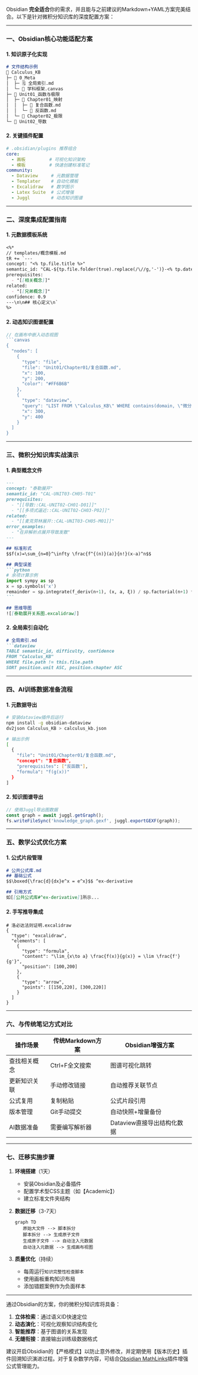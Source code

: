 Obsidian **完全适合**你的需求，并且能与之前建议的Markdown+YAML方案完美结合。以下是针对微积分知识库的深度配置方案：

---

### 一、Obsidian核心功能适配方案

#### 1. 知识原子化实现
```markdown
# 文件结构示例
📁 Calculus_KB
├─ 📁 0_Meta
│  ├─ 🗒️ 全局索引.md
│  └─ 📄 学科框架.canvas
├─ 📁 Unit01_函数与极限
│  ├─ 📁 Chapter01_映射
│  │  ├─ 📄 复合函数.md
│  │  └─ 📄 反函数.md
│  └─ 📁 Chapter02_极限
└─ 📁 Unit02_导数
```

#### 2. 关键插件配置
```yaml
# .obsidian/plugins 推荐组合
core:
  - 画板         # 可视化知识架构
  - 模板         # 快速创建标准笔记
community:
  - Dataview     # 元数据管理
  - Templater    # 自动化模板
  - Excalidraw   # 数学图示
  - Latex Suite  # 公式增强
  - Juggl        # 动态知识图谱
```

---

### 二、深度集成配置指南

#### 1. 元数据模板系统
```markdown
<%*
// templates/概念模板.md
tR += `---
concept: "<% tp.file.title %>"
semantic_id: "CAL-${tp.file.folder(true).replace(/\//g,'-')}-<% tp.date.now('YYYYMMDDHHmmss') %>"
prerequisites: 
  - "[[相关概念]]"
related:
  - "[[兄弟概念]]"
confidence: 0.9
---\n\n## 核心定义\n`
%>
```

#### 2. 动态知识图谱配置
```javascript
// 在画布中嵌入动态视图
```canvas
{
  "nodes": [
    {
      "type": "file",
      "file": "Unit01/Chapter01/复合函数.md",
      "x": 100,
      "y": 200,
      "color": "#FF6B6B"
    },
    {
      "type": "dataview",
      "query": "LIST FROM \"Calculus_KB\" WHERE contains(domain, \"微分学\")",
      "x": 300,
      "y": 400
    }
  ]
}
```

---

### 三、微积分知识库实战演示

#### 1. 典型概念文件
````markdown
---
concept: "泰勒展开"
semantic_id: "CAL-UNIT03-CH05-T01"
prerequisites: 
  - "[[导数::CAL-UNIT02-CH01-D01]]"
  - "[[多项式逼近::CAL-UNIT02-CH03-P02]]"
related:
  - "[[麦克劳林展开::CAL-UNIT03-CH05-M01]]"
error_examples:
  - "在非解析点展开导致发散"
---

## 标准形式
$$f(x)=\sum_{n=0}^\infty \frac{f^{(n)}(a)}{n!}(x-a)^n$$

## 典型误差
```python
# 余项计算示例
import sympy as sp
x = sp.symbols('x')
remainder = sp.integrate(f_deriv(n+1), (x, a, ξ)) / sp.factorial(n+1) * (x-a)**(n+1)
```

## 思维导图
![[泰勒展开关系图.excalidraw]]
````

#### 2. 全局索引自动化
```markdown
# 全局索引.md
```dataview
TABLE semantic_id, difficulty, confidence
FROM "Calculus_KB"
WHERE file.path != this.file.path
SORT position.unit ASC, position.chapter ASC
```

---

### 四、AI训练数据准备流程

#### 1. 元数据导出
```bash
# 安装dataview插件后运行
npm install -g obsidian-dataview
dv2json Calculus_KB > calculus_kb.json

# 输出示例
[
  {
    "file": "Unit01/Chapter01/复合函数.md",
    "concept": "复合函数",
    "prerequisites": ["反函数"],
    "formula": "f(g(x))"
  }
]
```

#### 2. 知识图谱导出
```javascript
// 使用Juggl导出图数据
const graph = await juggl.getGraph();
fs.writeFileSync('knowledge_graph.gexf', juggl.exportGEXF(graph));
```

---

### 五、数学公式优化方案

#### 1. 公式片段管理
```markdown
# 公共公式库.md
## 基础公式
$$\boxed{\frac{d}{dx}e^x = e^x}$$ ^ex-derivative

## 引用方式
如[[公共公式库#^ex-derivative]]所示...
```

#### 2. 手写推导集成
```excalidraw
# 洛必达法则证明.excalidraw
{
  "type": "excalidraw",
  "elements": [
    {
      "type": "formula",
      "content": "\lim_{x\to a} \frac{f(x)}{g(x)} = \lim \frac{f'}{g'}",
      "position": [100,200]
    },
    {
      "type": "arrow",
      "points": [[150,220], [300,220]]
    }
  ]
}
```

---

### 六、与传统笔记方式对比

| 操作场景   | 传统Markdown方案 | Obsidian增强方案      |
| ------ | ------------ | ----------------- |
| 查找相关概念 | Ctrl+F全文搜索   | 图谱可视化跳转           |
| 更新知识关联 | 手动修改链接       | 自动推荐关联节点          |
| 公式复用   | 复制粘贴         | 公式片段引用            |
| 版本管理   | Git手动提交      | 自动快照+增量备份         |
| AI数据准备 | 需要编写解析器      | Dataview直接导出结构化数据 |

---

### 七、迁移实施步骤

1. **环境搭建**（1天）
   - 安装Obsidian及必备插件
   - 配置学术型CSS主题（如【Academic】）
   - 建立标准文件夹结构

2. **数据迁移**（3-7天）
   ```mermaid
   graph TD
      原始大文件 --> 脚本拆分
      脚本拆分 --> 生成原子文件
      生成原子文件 --> 自动注入元数据
      自动注入元数据 --> 生成画布视图
   ```

3. **质量优化**（持续）
   - 每周运行`知识完整性检查脚本`
   - 使用画板重构知识布局
   - 添加错题案例作为负面样本

---

通过Obsidian的方案，你的微积分知识库将具备：
1. **立体检索**：通过语义ID快速定位
2. **动态演化**：可视化观察知识结构变化
3. **智能推荐**：基于图谱的关系发现
4. **无缝衔接**：直接输出训练级数据格式

建议开启Obsidian的【严格模式】以防止意外修改，并定期使用【版本历史】插件回溯知识演进过程。对于复杂数学内容，可结合[Obsidian MathLinks](https://github.com/artisticat1/obsidian-mathlinks)插件增强公式管理能力。